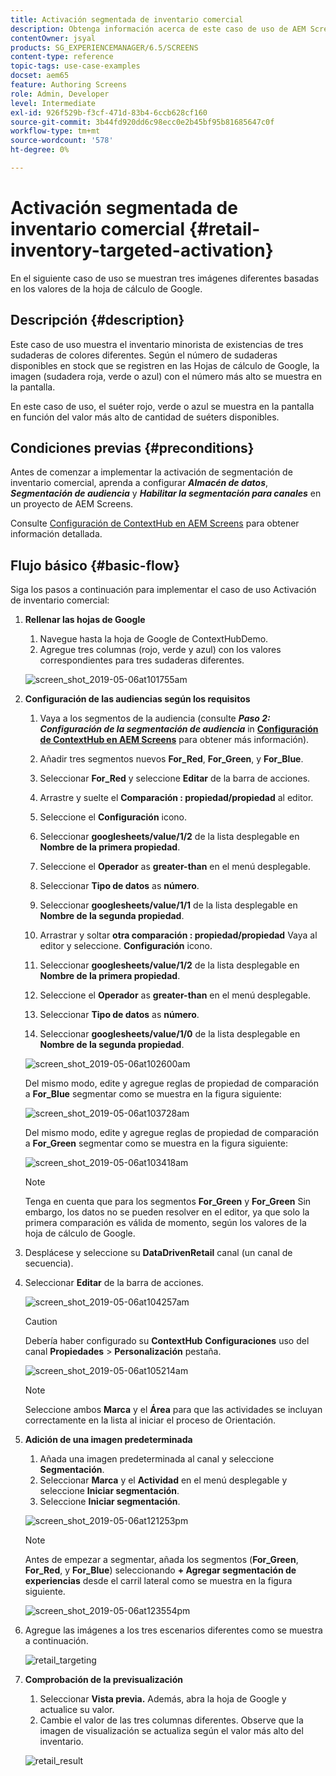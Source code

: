 ```yaml
---
title: Activación segmentada de inventario comercial
description: Obtenga información acerca de este caso de uso de AEM Screens que muestra el inventario de existencias minoristas de tres sudaderas de colores diferentes.
contentOwner: jsyal
products: SG_EXPERIENCEMANAGER/6.5/SCREENS
content-type: reference
topic-tags: use-case-examples
docset: aem65
feature: Authoring Screens
role: Admin, Developer
level: Intermediate
exl-id: 926f529b-f3cf-471d-83b4-6ccb628cf160
source-git-commit: 3b44fd920dd6c98ecc0e2b45bf95b81685647c0f
workflow-type: tm+mt
source-wordcount: '578'
ht-degree: 0%

---
```


# Activación segmentada de inventario comercial {#retail-inventory-targeted-activation}

En el siguiente caso de uso se muestran tres imágenes diferentes basadas en los valores de la hoja de cálculo de Google.

## Descripción {#description}

Este caso de uso muestra el inventario minorista de existencias de tres sudaderas de colores diferentes. Según el número de sudaderas disponibles en stock que se registren en las Hojas de cálculo de Google, la imagen (sudadera roja, verde o azul) con el número más alto se muestra en la pantalla.

En este caso de uso, el suéter rojo, verde o azul se muestra en la pantalla en función del valor más alto de cantidad de suéters disponibles.

## Condiciones previas {#preconditions}

Antes de comenzar a implementar la activación de segmentación de inventario comercial, aprenda a configurar ***Almacén de datos***, ***Segmentación de audiencia*** y ***Habilitar la segmentación para canales*** en un proyecto de AEM Screens.

Consulte [Configuración de ContextHub en AEM Screens](configuring-context-hub.md) para obtener información detallada.

## Flujo básico {#basic-flow}

Siga los pasos a continuación para implementar el caso de uso Activación de inventario comercial:

1. **Rellenar las hojas de Google**

   1. Navegue hasta la hoja de Google de ContextHubDemo.
   1. Agregue tres columnas (rojo, verde y azul) con los valores correspondientes para tres sudaderas diferentes.

   ![screen_shot_2019-05-06at101755am](assets/screen_shot_2019-05-06at101755am.png)

1. **Configuración de las audiencias según los requisitos**

   1. Vaya a los segmentos de la audiencia (consulte ***Paso 2: Configuración de la segmentación de audiencia*** in **[Configuración de ContextHub en AEM Screens](configuring-context-hub.md)** para obtener más información).

   1. Añadir tres segmentos nuevos **For_Red**, **For_Green**, y **For_Blue**.

   1. Seleccionar **For_Red** y seleccione **Editar** de la barra de acciones.

   1. Arrastre y suelte el **Comparación : propiedad/propiedad** al editor.
   1. Seleccione el **Configuración** icono.
   1. Seleccionar **googlesheets/value/1/2** de la lista desplegable en **Nombre de la primera propiedad**.
   1. Seleccione el **Operador** as **greater-than** en el menú desplegable.
   1. Seleccionar **Tipo de datos** as **número**.
   1. Seleccionar **googlesheets/value/1/1** de la lista desplegable en **Nombre de la segunda propiedad**.
   1. Arrastrar y soltar **otra comparación : propiedad/propiedad** Vaya al editor y seleccione. **Configuración** icono.
   1. Seleccionar **googlesheets/value/1/2** de la lista desplegable en **Nombre de la primera propiedad**.
   1. Seleccione el **Operador** as **greater-than** en el menú desplegable.
   1. Seleccionar **Tipo de datos** as **número**.
   1. Seleccionar **googlesheets/value/1/0** de la lista desplegable en **Nombre de la segunda propiedad**.

   ![screen_shot_2019-05-06at102600am](assets/screen_shot_2019-05-06at102600am.png)

   Del mismo modo, edite y agregue reglas de propiedad de comparación a **For_Blue** segmentar como se muestra en la figura siguiente:

   ![screen_shot_2019-05-06at103728am](assets/screen_shot_2019-05-06at103728am.png)

   Del mismo modo, edite y agregue reglas de propiedad de comparación a **For_Green** segmentar como se muestra en la figura siguiente:

   ![screen_shot_2019-05-06at103418am](assets/screen_shot_2019-05-06at103418am.png)

   >[!NOTE]
   >
   >Tenga en cuenta que para los segmentos **For_Green** y **For_Green** Sin embargo, los datos no se pueden resolver en el editor, ya que solo la primera comparación es válida de momento, según los valores de la hoja de cálculo de Google.

1. Desplácese y seleccione su **DataDrivenRetail** canal (un canal de secuencia).
1. Seleccionar **Editar** de la barra de acciones.

   ![screen_shot_2019-05-06at104257am](assets/screen_shot_2019-05-06at104257am.png)

   >[!CAUTION]
   >
   >Debería haber configurado su **ContextHub** **Configuraciones** uso del canal **Propiedades** > **Personalización** pestaña.

   ![screen_shot_2019-05-06at105214am](assets/screen_shot_2019-05-06at105214am.png)

   >[!NOTE]
   >
   >Seleccione ambos **Marca** y el **Área** para que las actividades se incluyan correctamente en la lista al iniciar el proceso de Orientación.

1. **Adición de una imagen predeterminada**

   1. Añada una imagen predeterminada al canal y seleccione **Segmentación**.
   1. Seleccionar **Marca** y el **Actividad** en el menú desplegable y seleccione **Iniciar segmentación**.
   1. Seleccione **Iniciar segmentación**.

   ![screen_shot_2019-05-06at121253pm](assets/screen_shot_2019-05-06at121253pm.png)

   >[!NOTE]
   >
   >Antes de empezar a segmentar, añada los segmentos (**For_Green**, **For_Red**, y **For_Blue**) seleccionando **+ Agregar segmentación de experiencias** desde el carril lateral como se muestra en la figura siguiente.

   ![screen_shot_2019-05-06at123554pm](assets/screen_shot_2019-05-06at123554pm.png)

1. Agregue las imágenes a los tres escenarios diferentes como se muestra a continuación.

   ![retail_targeting](assets/retail_targeting.gif)

1. **Comprobación de la previsualización**

   1. Seleccionar **Vista previa.** Además, abra la hoja de Google y actualice su valor.
   1. Cambie el valor de las tres columnas diferentes. Observe que la imagen de visualización se actualiza según el valor más alto del inventario.

   ![retail_result](assets/retail_result.gif)
